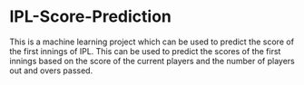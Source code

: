 # IPL-Score-Prediction

This is a machine learning project which can be used to predict the score of the first innings of IPL.
This can be used to predict the scores of the first innings based on the score of the current players and the number 
of players out and overs passed.


